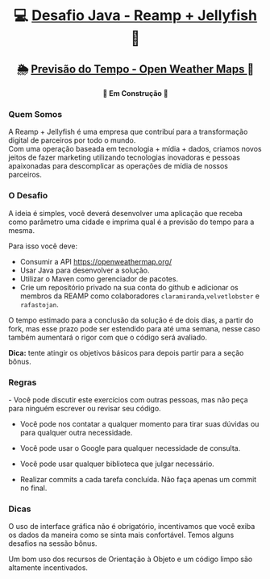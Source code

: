 <h1 align="center">
     💻 <a href="https://www.reamp.com.br/" alt=""> Desafio Java - Reamp + Jellyfish </a> 🎲
</h1>
<h2 align="center">
     🌦️️ <a href="https://openweathermap.org/" alt="programa de previsão do tempo"> Previsão do Tempo - Open Weather Maps </a> 🌈
</h2>

<h4 align="center">
	🚧 Em Construção 🚧
</h4>

<h3>Quem Somos</h3>
<p>
     A Reamp + Jellyfish é uma empresa que contribuí para a transformação digital de parceiros por todo o mundo. 
     <br>
     Com uma operação baseada em tecnologia + mídia + dados, criamos novos jeitos de fazer marketing utilizando tecnologias inovadoras e pessoas apaixonadas para descomplicar as operações de mídia de nossos parceiros.
</p>

<h3>O Desafio</h3>
A ideia é simples, você deverá desenvolver uma aplicação que receba como parâmetro uma cidade e imprima qual é a previsão do tempo para a mesma. 

Para isso você deve:
- Consumir a API https://openweathermap.org/ 
- Usar Java para desenvolver a solução.
- Utilizar o Maven como gerenciador de pacotes.
- Crie um repositório privado na sua conta do github e adicionar os membros da REAMP como colaboradores `claramiranda`,`velvetlobster` e `rafastojan`.

O tempo estimado para a conclusão da solução é de dois dias, a partir do fork, mas esse prazo pode ser estendido para até uma semana, nesse caso também aumentará o rigor com que o código será avaliado.

<b>Dica:</b> tente atingir os objetivos básicos para depois partir para a seção bônus.
</p>

<h3>Regras</h3>
- Você pode discutir este exercícios com outras pessoas, mas não peça para ninguém escrever ou revisar seu código.

- Você pode nos contatar a qualquer momento para tirar suas dúvidas ou para qualquer outra necessidade.

- Você pode usar o Google para qualquer necessidade de consulta.

- Você pode usar qualquer biblioteca que julgar necessário.

- Realizar commits a cada tarefa concluída. Não faça apenas um commit no final.

<h3>Dicas</h3>
<p>O uso de interface gráfica não é obrigatório, incentivamos que você exiba os dados da maneira como se sinta mais confortável. Temos alguns desafios na sessão bônus. </p>
<p>
Um bom uso dos recursos de Orientação à Objeto e um código limpo são altamente incentivados.
</p>

